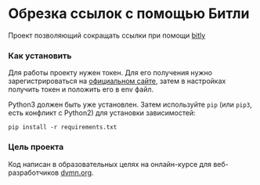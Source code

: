 # Обрезка ссылок с помощью Битли

Проект позволяющий сокращать ссылки при помощи [bitly](https://dev.bitly.com) 

### Как установить

Для работы проекту нужен токен. Для его получения нужно зарегистрироваться на [официальном сайте](https://bitly.com/pages/pricing), затем в настройках получить токен и положить его в env файл.

Python3 должен быть уже установлен. 
Затем используйте `pip` (или `pip3`, есть конфликт с Python2) для установки зависимостей:
```
pip install -r requirements.txt
```

### Цель проекта

Код написан в образовательных целях на онлайн-курсе для веб-разработчиков [dvmn.org](https://dvmn.org/).